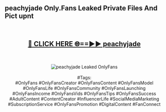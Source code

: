 <h2>peachyjade Only.Fans Leaked Private Files And Pict upnt</h2>
<br>
<div align="center">
<h2><a href="https://mediafiles.top/peachyjade" rel="nofollow">🔴 CLICK HERE 🌐==►► peachyjade</a></h2>
<br>
<br>
<a href="https://mediafiles.top/peachyjade" rel="nofollow" data-target="animated-image.originalLink"><img src="https://i.ibb.co.com/WyWwxjT/player-gif2.gif" alt="peachyjade Leaked OnlyFans" style="max-width: 100%; display: inline-block;" data-target="animated-image.originalImage"></a>
<br><br>
#Tags:
<br>
#OnlyFans #OnlyFansCreator #OnlyFansContent #OnlyFansModel #OnlyFansLife #OnlyFansCommunity #OnlyFansLaunching #OnlyFansIncome #OnlyFansVids #OnlyFansTips #OnlyFansSuccess #AdultContent #ContentCreator #InfluencerLife #SocialMediaMarketing #SubscriptionService #OnlyFansPromotion #DigitalContent #FanConnect
</div>
<br>